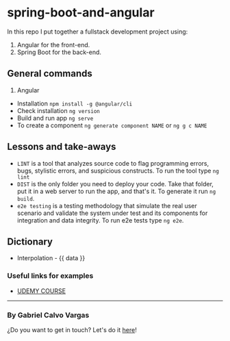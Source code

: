 # spring-boot-and-angular

In this repo I put together a fullstack development project using:

1. Angular for the front-end.
2. Spring Boot for the back-end.


## General commands

1. Angular
  - Installation `npm install -g @angular/cli`
  - Check installation `ng version`
  - Build and run app `ng serve`
  - To create a component `ng generate component NAME` or `ng g c NAME`


## Lessons and take-aways

-  `LINT` is a tool that analyzes source code to flag programming errors, bugs, stylistic errors, and suspicious constructs. To run the tool type `ng lint`
- `DIST` is the only folder you need to deploy your code. Take that folder, put it in a web server to run the app, and that's it. To generate it run `ng build`.
- `e2e testing` is a testing methodology that simulate the real user scenario and validate the system under test and its components for integration and data integrity. To run e2e tests type `ng e2e`.



## Dictionary
 - Interpolation - {{ data }}


### Useful links for examples

- [UDEMY COURSE](https://www.udemy.com/course/full-stack-application-development-with-spring-boot-and-angular/)

___

### By Gabriel Calvo Vargas

¿Do you want to get in touch? Let's do it [here](https://www.linkedin.com/in/gabriel-calvo-vargas-932b3357/)! 
